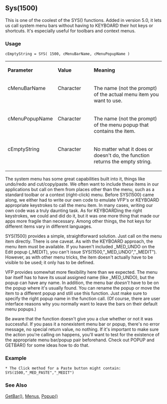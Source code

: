 ## Sys(1500)

This is one of the coolest of the SYS() functions. Added in version 5.0, it lets us call system menu bars without having to KEYBOARD their hot keys or shortcuts. It's especially useful for toolbars and context menus.

### Usage

```foxpro
cEmptyString = SYS( 1500, cMenuBarName, cMenuPopupName )
```
<table>
<tr>
  <td width="32%" valign="top">
  <p><b>Parameter</b></p>
  </td>
  <td width="23%" valign="top">
  <p><b>Value</b></p>
  </td>
  <td width="45%" valign="top">
  <p><b>Meaning</b></p>
  </td>
 </tr>
<tr>
  <td width="32%" valign="top">
  <p>cMenuBarName</p>
  </td>
  <td width="23%" valign="top">
  <p>Character</p>
  </td>
  <td width="45%" valign="top">
  <p>The name (not the prompt) of the actual menu item you want to use.</p>
  </td>
 </tr>
<tr>
  <td width="32%" valign="top">
  <p>cMenuPopupName</p>
  </td>
  <td width="23%" valign="top">
  <p>Character</p>
  </td>
  <td width="45%" valign="top">
  <p>The name (not the prompt) of the menu popup that contains the item.</p>
  </td>
 </tr>
<tr>
  <td width="32%" valign="top">
  <p>cEmptyString</p>
  </td>
  <td width="23%" valign="top">
  <p>Character</p>
  </td>
  <td width="45%" valign="top">
  <p>No matter what it does or doesn't do, the function returns the empty string.</p>
  </td>
 </tr>
</table>

The system menu has some great capabilities built into it, things like undo/redo and cut/copy/paste. We often want to include these items in our applications but call on them from places other than the menu, such as a standard toolbar or a context (right-click) menu. Before SYS(1500) came along, we either had to write our own code to emulate VFP's or KEYBOARD appropriate keystrokes to call the menu item. In many cases, writing our own code was a truly daunting task. As for KEYBOARDing the right keystrokes, we could and did do it, but it was one more thing that made our apps more fragile than necessary. Among other things, the hot keys for different items vary in different languages.

SYS(1500) provides a simple, straightforward solution. Just call on the menu item directly. There is one caveat. As with the KEYBOARD approach, the menu item must be available. If you haven't included _MED_UNDO on the Edit popup (_MEDIT), you can't issue SYS(1500,"_MED_UNDO","_MEDIT"). However, as with other menu tricks, the item doesn't actually have to be visible to be used; it only has to be defined.

VFP provides somewhat more flexibility here than we expected. The menu bar itself has to have its usual assigned name (like _MED_UNDO), but the popup can have any name. In addition, the menu bar *doesn't* have to be on the popup where it's usually found. You can rename the popup or move the item to a different popup and still use this function. Just make sure to specify the right popup name in the function call. (Of course, there are user interface reasons why you normally want to leave the bars on their default menu popups.)

Be aware that the function doesn't give you a clue whether or not it was successful. If you pass it a nonexistent menu bar or popup, there's no error message, no special return value, no nothing. If it's important to make sure the action you're calling on happens, you'll want to test for the existence of the appropriate menu bar/popup pair beforehand. Check out POPUP and GETBAR() for some ideas how to do that.

### Example

```foxpro
* The Click method for a Paste button might contain:
SYS(1500,"_MED_PASTE","_MEDIT")
```
### See Also

[GetBar()](s4g643.md), [Menus](s4g304.md), [Popup()](s4g305.md)